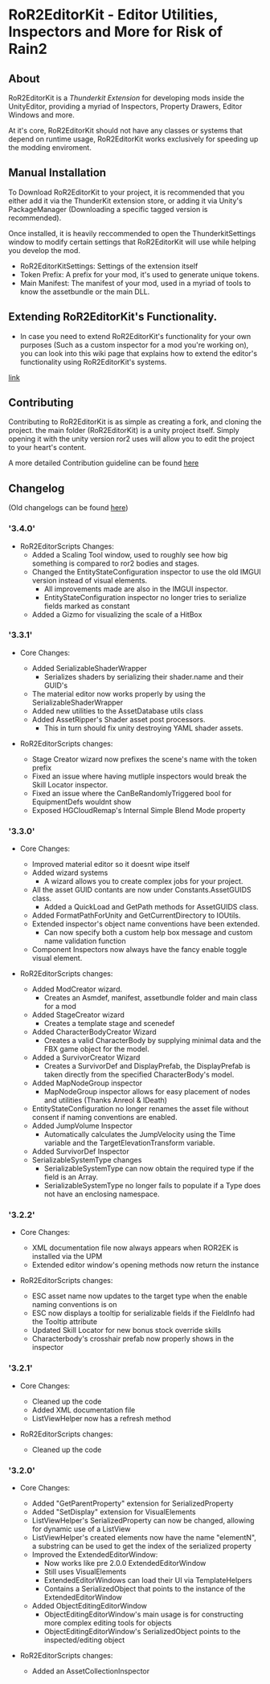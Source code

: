 # RoR2EditorKit - Editor Utilities, Inspectors and More for Risk of Rain2

## About

RoR2EditorKit is a *Thunderkit Extension* for developing mods inside the UnityEditor, providing a myriad of Inspectors, Property Drawers, Editor Windows and more.

At it's core, RoR2EditorKit should not have any classes or systems that depend on runtime usage, RoR2EditorKit works exclusively for speeding up the modding enviroment.

## Manual Installation

To Download RoR2EditorKit to your project, it is recommended that you either add it via the ThunderKit extension store, or adding it via Unity's PackageManager (Downloading a specific tagged version is recommended).

Once installed, it is heavily reccommended to open the ThunderkitSettings window to modify certain settings that RoR2EditorKit will use while helping you develop the mod.

* RoR2EditorKitSettings: Settings of the extension itself
 * Token Prefix: A prefix for your mod, it's used to generate unique tokens.
 * Main Manifest: The manifest of your mod, used in a myriad of tools to know the assetbundle or the main DLL.

## Extending RoR2EditorKit's Functionality.

* In case you need to extend RoR2EditorKit's functionality for your own purposes (Such as a custom inspector for a mod you're working on), you can look into this wiki page that explains how to extend the editor's functionality using RoR2EditorKit's systems.

[link](https://github.com/risk-of-thunder/RoR2EditorKit/wiki/Extending-the-Editor's-Functionality-with-RoR2EditorKit's-Systems.)

## Contributing

Contributing to RoR2EditorKit is as simple as creating a fork, and cloning the project. the main folder (RoR2EditorKit) is a unity project itself. Simply opening it with the unity version ror2 uses will allow you to edit the project to your heart's content.

A more detailed Contribution guideline can be found [here](https://github.com/risk-of-thunder/RoR2EditorKit/blob/main/CONTRIBUTING.md)

## Changelog

(Old changelogs can be found [here](https://github.com/risk-of-thunder/RoR2EditorKit/blob/main/OldChangelogs.md))

### '3.4.0'

* RoR2EditorScripts Changes:
	* Added a Scaling Tool window, used to roughly see how big something is compared to ror2 bodies and stages.
	* Changed the EntityStateConfiguration inspector to use the old IMGUI version instead of visual elements.
		* All improvements made are also in the IMGUI inspector.
		* EntityStateConfiguration inspector no longer tries to serialize fields marked as constant
	* Added a Gizmo for visualizing the scale of a HitBox

### '3.3.1'

* Core Changes:
	* Added SerializableShaderWrapper
		* Serializes shaders by serializing their shader.name and their GUID's
	* The material editor now works properly by using the SerializableShaderWrapper
	* Added new utilities to the AssetDatabase utils class
	* Added AssetRipper's Shader asset post processors.
		* This in turn should fix unity destroying YAML shader assets.

* RoR2EditorScripts changes:
	* Stage Creator wizard now prefixes the scene's name with the token prefix
	* Fixed an issue where having mutliple inspectors would break the Skill Locator inspector.
	* Fixed an issue where the CanBeRandomlyTriggered bool for EquipmentDefs wouldnt show
	* Exposed HGCloudRemap's Internal Simple Blend Mode property

### '3.3.0'

* Core Changes:
	* Improved material editor so it doesnt wipe itself
	* Added wizard systems
		* A wizard allows you to create complex jobs for your project.
	* All the asset GUID contants are now under Constants.AssetGUIDS class.
		* Added a QuickLoad and GetPath methods for AssetGUIDS class.
	* Added FormatPathForUnity and GetCurrentDirectory to IOUtils.
	* Extended inspector's object name conventions have been extended.
		*  Can now specify both a custom help box message and custom name validation function
	* Component Inspectors now always have the fancy enable toggle visual element.
	
* RoR2EditorScripts changes:
	* Added ModCreator wizard.
		* Creates an Asmdef, manifest, assetbundle folder and main class for a mod
	* Added StageCreator wizard
		* Creates a template stage and scenedef
	* Added CharacterBodyCreator Wizard
		* Creates a valid CharacterBody by supplying minimal data and the FBX game object for the model.
	* Added a SurvivorCreator Wizard
		* Creates a SurvivorDef and DisplayPrefab, the DisplayPrefab is taken directly from the specified CharacterBody's model.
	* Added MapNodeGroup inspector
		* MapNodeGroup inspector allows for easy placement of nodes and utilities (Thanks Anreol & IDeath)
	* EntityStateConfiguration no longer renames the asset file without consent if naming conventions are enabled.
	* Added JumpVolume Inspector
		* Automatically calculates the JumpVelocity using the Time variable and the TargetElevationTransform variable.
	* Added SurvivorDef Inspector
	* SerializableSystemType changes
		* SerializableSystemType can now obtain the required type if the field is an Array.
		* SerializableSystemType no longer fails to populate if a Type does not have an enclosing namespace.



### '3.2.2'

* Core Changes:
	* XML documentation file now always appears when ROR2EK is installed via the UPM
	* Extended editor window's opening methods now return the instance

* RoR2EditorScripts changes:
	* ESC asset name now updates to the target type when the enable naming conventions is on
	* ESC now displays a tooltip for serializable fields if the FieldInfo had the Tooltip attribute
	* Updated Skill Locator for new bonus stock override skills
	* Characterbody's crosshair prefab now properly shows in the inspector

### '3.2.1'

* Core Changes:
	* Cleaned up the code
	* Added XML documentation file
	* ListViewHelper now has a refresh method

* RoR2EditorScripts changes:
	* Cleaned up the code

### '3.2.0'

* Core Changes:
	* Added "GetParentProperty" extension for SerializedProperty
	* Added "SetDisplay" extension for VisualElements
	* ListViewHelper's SerializedProperty can now be changed, allowing for dynamic use of a ListView
	* ListViewHelper's created elements now have the name "elementN", a substring can be used to get the index of the serialized property
	* Improved the ExtendedEditorWindow:
		* Now works like pre 2.0.0 ExtendedEditorWindow
		* Still uses VisualElements
		* ExtendedEditorWindows can load their UI via TemplateHelpers
		* Contains a SerializedObject that points to the instance of the ExtendedEditorWindow
	* Added ObjectEditingEditorWindow
		* ObjectEditingEditorWindow's main usage is for constructing more complex editing tools for objects
		* ObjectEditingEditorWindow's SerializedObject points to the inspected/editing object

* RoR2EditorScripts changes:
	* Added an AssetCollectionInspector